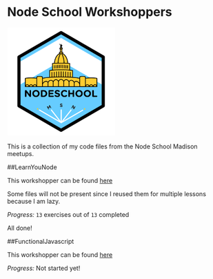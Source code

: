 # Node School Workshoppers

<img src="nodeSchoolMadison.png" height="250px"/>

This is a collection of my code files from the Node School Madison meetups. 

##LearnYouNode

This workshopper can be found [here](https://github.com/workshopper/learnyounode)

Some files will not be present since I reused them for multiple lessons because I am lazy.

*Progress:* `13` exercises out of `13` completed

All done!

##FunctionalJavascript

This workshopper can be found [here](https://github.com/timoxley/functional-javascript-workshop)

*Progress:* Not started yet!
